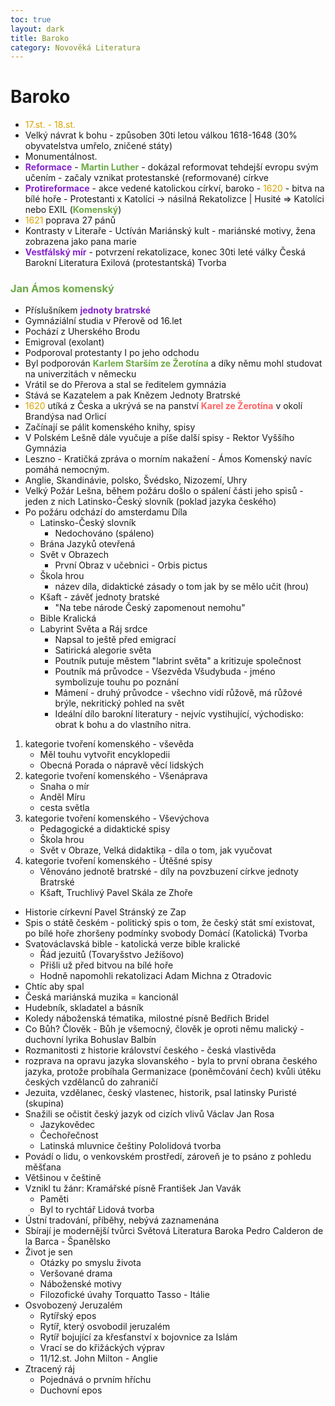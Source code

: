 ```yaml
---
toc: true
layout: dark
title: Baroko 
category: Novověká Literatura 
---
```


# Baroko
* <span style="color: #DBA400">17.st. - 18.st.</span>
* Velký návrat k bohu - způsoben 30ti letou válkou 1618-1648 (30% obyvatelstva umřelo, zničené státy)
* Monumentálnost.
* <span style="color: #8422ce">**Reformace**</span> - <span style="color: #6CAA46">**Martin Luther**</span> - dokázal reformovat tehdejší evropu svým učením - začaly vznikat protestanské (reformované) církve
* <span style="color: #8422ce">**Protireformace**</span> - akce vedené katolickou církví, baroko - <span style="color: #DBA400">1620</span> - bitva na bílé hoře - Protestanti x Katolíci -> násilná Rekatolizce | Husité => Katolíci nebo EXIL (<span style="color: #6CAA46">**Komenský**</span>)
* <span style="color: #DBA400">1621</span> poprava 27 pánů
* Kontrasty v Literaře - Uctíván Mariánský kult - mariánské motivy, žena zobrazena jako pana marie
* <span style="color: #8422ce">**Vestfálský mír**</span> - potvrzení rekatolizace, konec 30ti leté války
Česká Barokní Literatura
Exilová (protestantská) Tvorba

### <span style="color: #6CAA46">**Jan Ámos komenský**</span>
* Příslušníkem <span style="color: #8422ce">**jednoty bratrské**</span>
* Gymnáziální studia v Přerově od 16.let
* Pochází z Uherského Brodu
* Emigroval (exolant)
* Podporoval protestanty I po jeho odchodu
* Byl podporován <span style="color: #6CAA46">**Karlem Starším ze Žerotína**</span> a díky němu mohl studovat na univerzitách v německu
* Vrátil se do Přerova a stal se ředitelem gymnázia
* Stává se Kazatelem a pak Knězem Jednoty Bratrské
* <span style="color: #DBA400">1620</span> utíká z Česka a ukrývá se na panství <span style="color: #FF6363">**Karel ze Žerotína**</span> v okolí Brandýsa nad Orlicí
* Začínají se pálit komenského knihy, spisy
* V Polském Lešně dále vyučuje a píše další spisy - Rektor Vyššího Gymnázia
* Leszno - Kratičká zpráva o morním nakažení - Ámos Komenský navíc pomáhá nemocným.
* Anglie, Skandinávie, polsko, Švédsko, Nizozemí, Uhry
* Velký Požár Lešna, během požáru došlo o spálení části jeho spisů - jeden z nich Latinsko-Český slovník (poklad jazyka českého)
* Po požáru odchází do amsterdamu
Díla
  * Latinsko-Český slovník
    * Nedochováno (spáleno)
  * Brána Jazyků otevřená
  * Svět v Obrazech
    * První Obraz v učebnici - Orbis pictus
  * Škola hrou
    * název díla, didaktické zásady o tom jak by se mělo učit (hrou)
  * Kšaft - závěť jednoty bratské
    * "Na tebe národe Český zapomenout nemohu"
  * Bible Kralická
  * Labyrint Světa a Ráj srdce
    * Napsal to ještě před emigrací
    * Satirická alegorie světa
    * Poutník putuje městem "labrint světa" a kritizuje společnost
    * Poutník má průvodce - Všezvěda Všudybuda - jméno symbolizuje touhu po poznání
    * Mámení - druhý průvodce - všechno vidí růžově, má růžové brýle, nekritický pohled na svět
    * Ideální dílo barokní literatury - nejvíc vystihující, východisko: obrat k bohu a do vlastního nitra.
1. kategorie tvoření komenského - vševěda
    * Měl touhu vytvořit encyklopedii
    * Obecná Porada o nápravě věcí lidských
2. kategorie tvoření komenského - Všenáprava
    * Snaha o mír
    * Anděl Míru
    * cesta světla
3. kategorie tvoření komenského - Vševýchova
    * Pedagogické a didaktické spisy
    * Škola hrou
    * Svět v Obraze, Velká didaktika - díla o tom, jak vyučovat
4. kategorie tvoření komenského - Útěšné spisy
    * Věnováno jednotě bratrské - díly na povzbuzení církve jednoty Bratrské
    * Kšaft, Truchlivý
Pavel Skála ze Zhoře
* Historie církevní
Pavel Stránský ze Zap
* Spis o státě českém - politický spis o tom, že český stát smí existovat, po bílé hoře zhoršeny podmínky svobody
Domácí (Katolická) Tvorba
* Svatováclavská bible - katolická verze bible kralické
  * Řád jezuitů (Tovaryšstvo Ježíšovo)
  * Přišli už před bitvou na bílé hoře
  * Hodně napomohli rekatolizaci
Adam Michna z Otradovic
* Chtíc aby spal
* Česká mariánská muzika = kancionál
* Hudebník, skladatel a básník
* Koledy náboženská tématika, milostné písně
Bedřich Bridel
* Co Bůh? Člověk - Bůh je všemocný, člověk je oproti němu malický - duchovní lyrika
Bohuslav Balbín
* Rozmanitosti z historie království českého - česká vlastivěda
* rozprava na opravu jazyka slovanského - byla to první obrana českého jazyka, protože probíhala Germanizace (poněmčování čech) kvůli útěku českých vzdělanců do zahraničí
* Jezuita, vzdělanec, český vlastenec, historik, psal latinsky
Puristé (skupina)
* Snažili se očistit český jazyk od cizích vlivů
Václav Jan Rosa
  * Jazykovědec
  * Čechořečnost
  * Latinská mluvnice češtiny
Pololidová tvorba
* Povádí o lidu, o venkovském prostředí, zároveň je to psáno z pohledu měšťana
* Většinou v češtině
* Vznikl tu žánr: Kramářské písně
František Jan Vavák
  * Paměti
  * Byl to rychtář
Lidová tvorba
* Ústní tradování, příběhy, nebývá zaznamenána
* Sbírají je modernější tvůrci
Světová Literatura Baroka
Pedro Calderon de la Barca - Španělsko
* Život je sen
  * Otázky po smyslu života
  * Veršované drama
  * Náboženské motivy
  * Filozofické úvahy
Torquatto Tasso - Itálie
* Osvobozený Jeruzalém
  * Rytířský epos
  * Rytíř, který osvobodil jeruzalém
  * Rytíř bojující za křesťanství x bojovnice za Islám
  * Vrací se do křižáckých výprav
  * 11/12.st.
John Milton - Anglie
* Ztracený ráj
  * Pojednává o prvním hříchu
  * Duchovní epos
